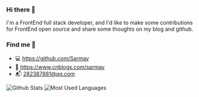 ### Hi there 👋

I'm a FrontEnd full stack developer, and I'd like to make some contributions for FrontEnd open source and share some thoughts on my blog and github.

### Find me 👀

- 💻 <https://github.com/Sarmay>
- 📖 <https://www.cnblogs.com/sarmay>
- 📬 <282387881@qq.com>

![Github Stats](https://github-readme-stats.vercel.app/api?username=Sarmay&show_icons=true&theme=dark&count_private=true)
![Most Used Languages](https://github-readme-stats.vercel.app/api/top-langs/?username=Sarmay&theme=dark&layout=compact)
